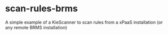 # scan-rules-brms
A simple example of a KieScanner to scan rules from a xPaaS installation (or any remote BRMS installation)
